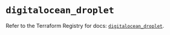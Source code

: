 # `digitalocean_droplet`

Refer to the Terraform Registry for docs: [`digitalocean_droplet`](https://registry.terraform.io/providers/digitalocean/digitalocean/2.51.0/docs/resources/droplet).
